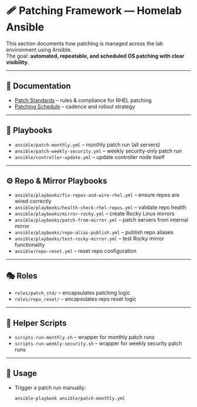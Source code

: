 # 🩹 Patching Framework — Homelab Ansible

This section documents how patching is managed across the lab environment using Ansible.  
The goal: **automated, repeatable, and scheduled OS patching with clear visibility.**

---

## 📑 Documentation
- [Patch Standards](./patch_std_rhel.md) – rules & compliance for RHEL patching  
- [Patching Schedule](./patching_schedule.md) – cadence and rollout strategy  

---

## 📂 Playbooks
- `ansible/patch-monthly.yml` – monthly patch run (all servers)  
- `ansible/patch-weekly-security.yml` – weekly security-only patch run  
- `ansible/controller-update.yml` – update controller node itself  

---

## ⚙️ Repo & Mirror Playbooks
- `ansible/playbooks/fix-repos-and-wire-rhel.yml` – ensure repos are wired correctly  
- `ansible/playbooks/health-check-rhel-repos.yml` – validate repo health  
- `ansible/playbooks/mirror-rocky.yml` – create Rocky Linux mirrors  
- `ansible/playbooks/patch-from-mirror.yml` – patch servers from internal mirror  
- `ansible/playbooks/repo-alias-publish.yml` – publish repo aliases  
- `ansible/playbooks/test-rocky-mirror.yml` – test Rocky mirror functionality  
- `ansible/repo-reset.yml` – reset repo configuration  

---

## 🎭 Roles
- `roles/patch_std/` – encapsulates patching logic  
- `roles/repo_reset/` – encapsulates repo reset logic  

---

## 📜 Helper Scripts
- `scripts-run-monthly.sh` – wrapper for monthly patch runs  
- `scripts-run-weekly-security.sh` – wrapper for weekly security patch runs  

---

## 🚀 Usage
- Trigger a patch run manually:  
  ```bash
  ansible-playbook ansible/patch-monthly.yml


